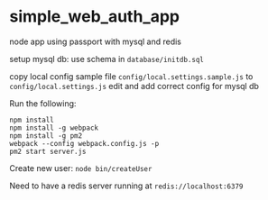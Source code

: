 # simple_web_auth_app

  node app using passport with mysql and redis

setup mysql db: use schema in `database/initdb.sql`

copy local config sample file `config/local.settings.sample.js` to `config/local.settings.js`
edit and add correct config for mysql db

Run the following:
```
npm install
npm install -g webpack
npm install -g pm2
webpack --config webpack.config.js -p
pm2 start server.js
```

Create new user: `node bin/createUser`

Need to have a redis server running at `redis://localhost:6379`
